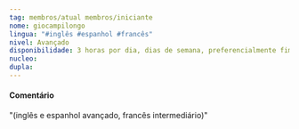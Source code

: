 ```yaml
---
tag: membros/atual membros/iniciante
nome: giocampilongo
lingua: "#inglês #espanhol #francês"
nivel: Avançado
disponibilidade: 3 horas por dia, dias de semana, preferencialmente fim de tarde e noite
nucleo: 
dupla: 
---
```


#### Comentário
"(inglês e espanhol avançado, francês intermediário)"